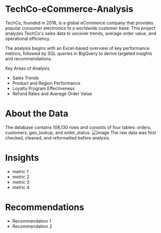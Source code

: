# TechCo-eCommerce-Analysis
TechCo, founded in 2018, is a global eCommerce company that provides popular consumer electronics to a worldwide customer base. This project analyzes TechCo's sales data to uncover trends, average order value, and operational efficiency.

The analysis begins with an Excel-based overview of key performance metrics, followed by SQL queries in BigQuery to derive targeted insights and recommendations.

Key Areas of Analysis
- Sales Trends
- Product and Region Performance
- Loyalty Program Effectiveness
- Refund Rates and Average Order Value



# About the Data 
The database contains 108,130 rows and consists of four tables: orders, customers, geo_lookup, and order_status. 
![image](https://github.com/itseng13/TechCo-eCommerce-Analysis/assets/155334219/69762326-5ff2-4d82-a75d-118afff4ef89)
The raw data was first checked, cleaned, and reformatted before analysis. 


# Insights
- metric 1
- metric 2
- metric 3
- metric 4

# Recommendations
- Recommendation 1
- Recommendation 2 
